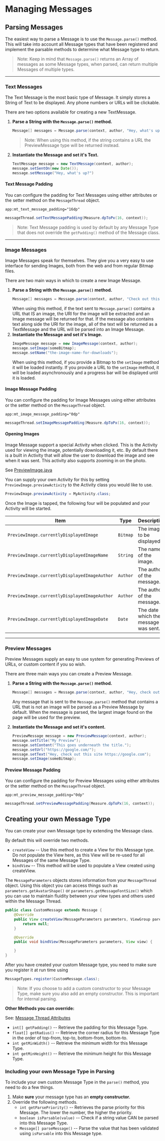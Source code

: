 # Managing Messages

## Parsing Messages

The easiest way to parse a Message is to use the `Message.parse()` method. This will take into account all Message types that have been registered and implement the parsable methods to determine what Message type to return.

> Note: Keep in mind that `Message.parse()` returns an Array of messages as some Message types, when parsed, can return multiple Messages of multiple types.

---

### Text Messages

The Text Message is the most basic type of Message. It simply stores a String of Text to be displayed. Any phone numbers or URLs will be clickable.

There are two options available for creating a new TextMessage.

1. **Parse a String with the `Message.parse()` method.**
    ```java
    Message[] messages = Message.parse(context, author, "Hey, what's up!");
    ```
    > Note: When using this method, if the string contains a URL the PreviewMessage type will be returned instead.
2. **Instantiate the Message and set it's Text.**
    ```java
    TextMessage message = new TextMessage(context, author);
    message.setSentOn(new Date());
    message.setMessage("Hey, what's up?")
    ```

#### Text Message Padding
    
You can configure the padding for Text Messages using either attributes or the setter method on the `MessageThread` object.

```
app:mt_text_message_padding="16dp"
```

```java
messageThread.setTextMessagePadding(Measure.dpToPx(16, context));
```

> Note: Text Message padding is used by default by any Message Type that does not override the `getPadding()` method of the Message class.

---

### Image Messages

Image Messages speak for themselves. They give you a very easy to use interface for sending Images, both from the web and from regular Bitmap files.

There are two main ways in which to create a new Image Message.

1. **Parse a String with the `Message.parse()` method.**
    ```java
    Message[] messages = Message.parse(context, author, "Check out this picture: https://website.com/image.png");
    ```
    When using this method, if the text sent to `Message.parse()` contains a URL that IS an image, the URl for the image will be extracted and an Image message will be returned for that. If the message also contains text along side the URl for the image, all of the text will be returned as a TextMessage and the URL will be parsed into an Image Message.
2. **Instantiate the Message and set it's Image.**
    ```java
    ImageMessage message = new ImageMessage(context, author);
    message.setImage(someBitmap);
    message.setName("the-image-name-for-downloads");
    ``` 
    When using this method, if you provide a Bitmap to the `setImage` method it will be loaded instantly. If you provide a URL to the `setImage` method, it will be loaded asynchronously and a progress bar will be displayed until it is loaded.

#### Image Message Padding

You can configure the padding for Image Messages using either attributes or the setter method on the `MessageThread` object.

```
app:mt_image_message_padding="0dp"
```

```java
messageThread.setImageMessagePadding(Measure.dpToPx(16, context));
```

#### Opening Images

Image Message support a special Activity when clicked. This is the Activity used for viewing the image, potentially downloading it, etc. By default there is a built in Activity that will allow the user to download the image and see when it was sent. This activity also supports zooming in on the photo.

See [PreviewImage.java](../chatthread/src/main/java/tk/nathanf/chatthread/activities/PreviewImage.java)

You can supply your own Activity for this by setting `PreviewImage.previewActivity` to the Activity class you would like to use.

```java
PreviewImage.previewActivity = MyActivity.class;
```  

Once the Image is tapped, the following four will be populated and your Activity will be started.

|Item|Type|Description|
|---|---|---|
|`PreviewImage.currentlyDisplayedImage`|`Bitmap`|The image to be displayed.|
|`PreviewImage.currentlyDisplayedImageName`|`String`|The name of the image.|
|`PreviewImage.currentlyDisplayedImageAuthor`|`Author`|The author of the message.|
|`PreviewImage.currentlyDisplayedImageAuthor`|`Author`|The author of the message.|
|`PreviewImage.currentlyDisplayedImageDate`|`Date`|The date at which the message was sent.|

---

### Preview Messages

Preview Messages supply an easy to use system for generating Previews of URLs, or custom content if you so wish.

There are three main ways you can create a Preview Message.

1. **Parse a String with the `Message.parse()` method.**
    ```java
    Message[] messages = Message.parse(context, author, "Hey, check out my site. https://nathanf.tk/");
    ```
    Any message that is sent to the `Message.parse()` method that contains a URL that is not an image will be parsed as a Preview Message by default. When the message is parsed, the largest image found on the page will be used for the preview.

2. **Instantiate the Message and set it's content.**
    ```java
    PreviewMessage message = new PreviewMessage(context, author);
    message.setTitle("My Preview");
    message.setContent("This goes underneath the title.");
    message.setUrl("https://google.com/");
    message.setText("Hey, check out this site https://google.com");
    message.setImage(someBitmap);
    ```  
    
#### Preview Message Padding

You can configure the padding for Preview Messages using either attributes or the setter method on the `MessageThread` object.

```
app:mt_preview_message_padding="0dp"
```

```java
messageThread.setPreviewMessagePadding(Measure.dpToPx(16, context));
```
    
## Creating your own Message Type

You can create your own Message type by extending the Message class.

By default this will override two methods.

* `createView` -- Use this method to create a View for this Message type. Do not populate the View here, as this View will be re-used for all Messages of the same Message Type.
* `bindView` -- This method will be used to populate a View created using createView.

The `MessageParameters` objects stores information from your `MessageThread` object. Using this object you can access things such as `parameters.getAvatarShape()` or `parameters.getMessageFontSize()` which you can use to maintain fluidity between your view types and others used within the Message Thread. 

```java
public class CustomMessage extends Message {
    @Override
    public View createView(MessageParameters parameters, ViewGroup parent) {
        return null;
    }

    @Override
    public void bindView(MessageParameters parameters, View view) {

    }
}
```

After you have created your custom Message type, you need to make sure you register it at run time using
```java
MessageTypes.register(CustomMessage.class);
```
> Note: If you choose to add a custom constructor to your Message Type, make sure you also add an empty constructor. This is important for internal parsing.

**Other Methods you can override:**

See: [Message Thread Attributes](./MessageThreads.md)

* `int[] getPadding()` -- Retrieve the padding for this Message Type.
* `float[] getRadius()` -- Retrieve the corner radius for this Message Type in the order of top-from, top-to, bottom-from, bottom-to. 
* `int getMinWidth()` -- Retrieve the minimum width for this Message Type.
* `int getMinHeight()` -- Retrieve the minimum height for this Message Type.

### Including your own Message Type in Parsing

To include your own custom Message Type in the `parse()` method, you need to do a few things.

1. Make **sure** your message type has an **empty constructor.**
2. Override the following methods.
    * `int getParsePriority()` -- Retrieves the parse priority for this Message. The lower the number, the higher the priority.
    * `boolean isParsable(value)` -- Check if a string value CAN be parsed into this Message Type.
    * `Message[] parseMessage()` -- Parse the value that has been validated using `isParsable` into this Message type.
